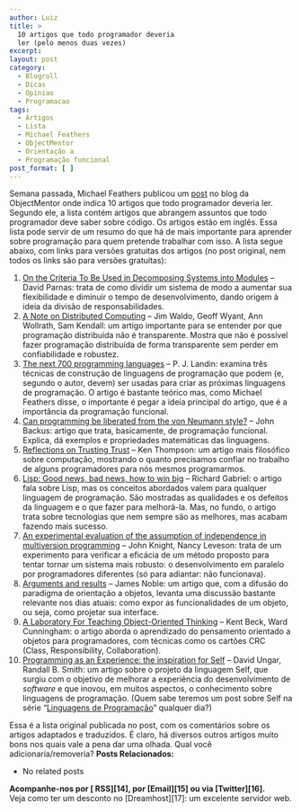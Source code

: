 ```yaml
---
author: Luiz
title: >
  10 artigos que todo programador deveria
  ler (pelo menos duas vezes)
excerpt:
layout: post
category:
  - Blogroll
  - Dicas
  - Opiniao
  - Programacao
tags:
  - Artigos
  - Lista
  - Michael Feathers
  - ObjectMentor
  - Orientação a
  - Programação funcional
post_format: [ ]
---
```

Semana passada, Michael Feathers publicou um [post][1] no blog da ObjectMentor onde indica 10 artigos que todo programador deveria ler. Segundo ele, a lista contém artigos que abrangem assuntos que todo programador deve saber sobre código. Os artigos estão em inglês. Essa lista pode servir de um resumo do que há de mais importante para aprender sobre programação para quem pretende trabalhar com isso. A lista segue abaixo, com links para versões gratuitas dos artigos (no post original, nem todos os links são para versões gratuitas):

1.  [On the Criteria To Be Used in Decomposing Systems into Modules][2] – David Parnas: trata de como dividir um sistema de modo a aumentar sua flexibilidade e diminuir o tempo de desenvolvimento, dando origem à ideia da divisão de responsabilidades.
2.  [A Note on Distributed Computing][3] – Jim Waldo, Geoff Wyant, Ann Wollrath, Sam Kendall: um artigo importante para se entender por que programação distribuída não é transparente. Mostra que não é possível fazer programação distribuída de forma transparente sem perder em confiabilidade e robustez.
3.  [The next 700 programming languages][4] – P. J. Landin: examina três técnicas de construção de linguagens de programação que podem (e, segundo o autor, devem) ser usadas para criar as próximas linguagens de programação. O artigo é bastante teórico mas, como Michael Feathers disse, o importante é pegar a ideia principal do artigo, que é a importância da programação funcional.
4.  [Can programming be liberated from the von Neumann style?][5] – John Backus: artigo que trata, basicamente, de programação funcional. Explica, dá exemplos e propriedades matemáticas das linguagens.
5.  [Reflections on Trusting Trust][6] – Ken Thompson: um artigo mais filosófico sobre computação, mostrando o quanto precisamos confiar no trabalho de alguns programadores para nós mesmos programarmos.
6.  [Lisp: Good news, bad news, how to win big][7] – Richard Gabriel: o artigo fala sobre Lisp, mas os conceitos abordados valem para qualquer linguagem de programação. São mostradas as qualidades e os defeitos da linguagem e o que fazer para melhorá-la. Mas, no fundo, o artigo trata sobre tecnologias que nem sempre são as melhores, mas acabam fazendo mais sucesso.
7.  [An experimental evaluation of the assumption of independence in multiversion programming][8] – John Knight, Nancy Leveson: trata de um experimento para verificar a eficácia de um método proposto para tentar tornar um sistema mais robusto: o desenvolvimento em paralelo por programadores diferentes (só para adiantar: não funcionava).
8.  [Arguments and results][9] – James Noble: um artigo que, com a difusão do paradigma de orientação a objetos, levanta uma discussão bastante relevante nos dias atuais: como expor as funcionalidades de um objeto, ou seja, como projetar sua interface.
9.  [A Laboratory For Teaching Object-Oriented Thinking][10] – Kent Beck, Ward Cunningham: o artigo aborda o aprendizado do pensamento orientado a objetos para programadores, com técnicas como os cartões CRC (Class, Responsibility, Collaboration).
10. [Programming as an Experience: the inspiration for Self][11] – David Ungar, Randall B. Smith: um artigo sobre o projeto da linguagem Self, que surgiu com o objetivo de melhorar a experiência do desenvolvimento de *software* e que inovou, em muitos aspectos, o conhecimento sobre linguagens de programação. (Quem sabe teremos um post sobre Self na série “[Linguagens de Programação][12]” qualquer dia?)

Essa é a lista original publicada no post, com os comentários sobre os artigos adaptados e traduzidos. É claro, há diversos outros artigos muito bons nos quais vale a pena dar uma olhada. Qual você adicionaria/removeria? 
**Posts Relacionados:** 
*   No related posts









**Acompanhe-nos por [ RSS][14], por [Email][15] ou via [Twitter][16].**  
Veja como ter um desconto no [Dreamhost][17]: um excelente servidor web.

 [1]: http://blog.objectmentor.com/articles/2009/02/26/10-papers-every-programmer-should-read-at-least-twice
 [2]: http://sunnyday.mit.edu/16.355/parnas-criteria.html
 [3]: http://research.sun.com/techrep/1994/abstract-29.html
 [4]: http://ttic.uchicago.edu/~blume/classes/aut2008/proglang/papers/Landin-next-700.pdf
 [5]: http://www.thocp.net/biographies/papers/backus_turingaward_lecture.pdf
 [6]: http://cm.bell-labs.com/who/ken/trust.html
 [7]: http://citeseerx.ist.psu.edu/viewdoc/summary?doi=10.1.1.50.6083
 [8]: http://citeseerx.ist.psu.edu/viewdoc/summary?doi=10.1.1.29.363
 [9]: http://citeseerx.ist.psu.edu/viewdoc/summary?doi=10.1.1.50.7565
 [10]: http://c2.com/doc/oopsla89/paper.html
 [11]: http://citeseerx.ist.psu.edu/viewdoc/summary?doi=10.1.1.31.562
 [12]: http://vidageek.net/2008/08/11/linguagens-de-programacao/
 [13]: https://twitter.com/share





